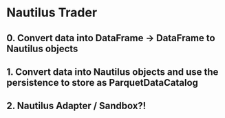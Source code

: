 # Nautilus Trader

## 0. Convert data into DataFrame -> DataFrame to Nautilus objects

## 1. Convert data into Nautilus objects and use the persistence to store as ParquetDataCatalog

## 2. Nautilus Adapter / Sandbox?!
